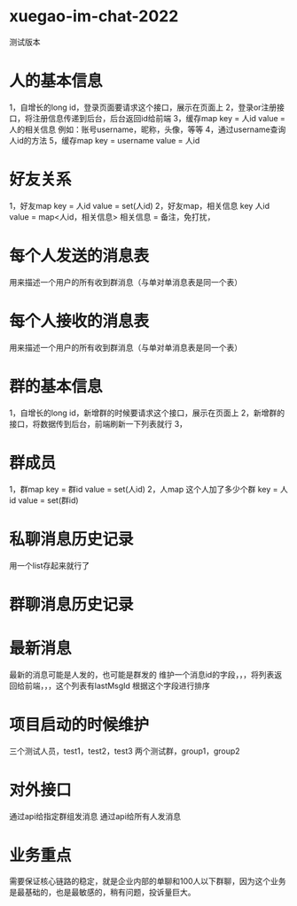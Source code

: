 # xuegao-im-chat-2022

测试版本
# 人的基本信息
1，自增长的long id，登录页面要请求这个接口，展示在页面上
2，登录or注册接口，将注册信息传递到后台，后台返回id给前端
3，缓存map
    key = 人id
    value = 人的相关信息
    例如：账号username，昵称，头像，等等
4，通过username查询人id的方法
5，缓存map
    key = username
    value = 人id

# 好友关系
1，好友map
    key = 人id
    value = set(人id)
2，好友map，相关信息
    key 人id
    value = map<人id，相关信息>
    相关信息 = 备注，免打扰，

# 每个人发送的消息表
用来描述一个用户的所有收到群消息（与单对单消息表是同一个表）

# 每个人接收的消息表
用来描述一个用户的所有收到群消息（与单对单消息表是同一个表）

# 群的基本信息
1，自增长的long id，新增群的时候要请求这个接口，展示在页面上
2，新增群的接口，将数据传到后台，前端刷新一下列表就行
3，

# 群成员
1，群map
    key = 群id
    value = set(人id)
2，人map
    这个人加了多少个群
    key = 人id
    value = set(群id)

# 私聊消息历史记录
用一个list存起来就行了

# 群聊消息历史记录


# 最新消息
最新的消息可能是人发的，也可能是群发的
维护一个消息id的字段，，，将列表返回给前端，，，这个列表有lastMsgId
根据这个字段进行排序

# 项目启动的时候维护
三个测试人员，test1，test2，test3
两个测试群，group1，group2


# 对外接口
通过api给指定群组发消息
通过api给所有人发消息

# 业务重点
需要保证核心链路的稳定，就是企业内部的单聊和100人以下群聊，因为这个业务是最基础的，也是最敏感的，稍有问题，投诉量巨大。



























